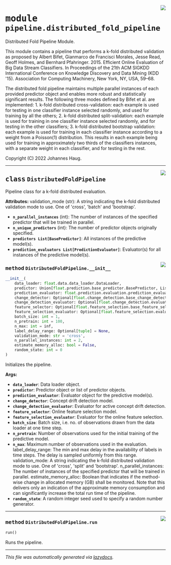 <!-- markdownlint-disable -->

<a href="https://github.com/haugjo/float/tree/main/float/pipeline/distributed_fold_pipeline.py#L0"><img align="right" style="float:right;" src="https://img.shields.io/badge/-source-cccccc?style=flat-square"></a>

# <kbd>module</kbd> `pipeline.distributed_fold_pipeline`
Distributed Fold Pipeline Module. 

This module contains a pipeline that performs a k-fold distributed validation as proposed by Albert Bifet, Gianmarco de Francisci Morales, Jesse Read, Geoff Holmes, and Bernhard Pfahringer. 2015. Efficient Online Evaluation of Big Data Stream Classifiers. In Proceedings of the 21th ACM SIGKDD International Conference on Knowledge Discovery and Data Mining (KDD '15). Association for Computing Machinery, New York, NY, USA, 59–68. 

The distributed fold pipeline maintains multiple parallel instances of each provided predictor object and enables more robust and statistically significant results. The following three modes defined by Bifet et al. are implemented: 1. k-fold distributed cross-validation: each example is used for testing in one classifier instance selected randomly, and used for training by all the others; 2. k-fold distributed split-validation: each example is used for training in one classifier instance selected randomly, and for testing in the other classifiers; 3. k-fold distributed bootstrap validation: each example is used for training in each classifier instance according to a weight from a Poisson(1) distribution. This results in each example being used for training in approximately two thirds of the classifiers instances,  with a separate weight in each classifier, and for testing in the rest. 

Copyright (C) 2022 Johannes Haug. 



---

<a href="https://github.com/haugjo/float/tree/main/float/pipeline/distributed_fold_pipeline.py#L39"><img align="right" style="float:right;" src="https://img.shields.io/badge/-source-cccccc?style=flat-square"></a>

## <kbd>class</kbd> `DistributedFoldPipeline`
Pipeline class for a k-fold distributed evaluation. 



**Attributes:**
  validation_mode (str):  A string indicating the k-fold distributed validation mode to use. One of 'cross', 'batch' and 'bootstrap'. 
 - <b>`n_parallel_instances`</b> (int):  The number of instances of the specified predictor that will be trained in parallel. 
 - <b>`n_unique_predictors`</b> (int):  The number of predictor objects originally specified. 
 - <b>`predictors List[BasePredictor]`</b>:  All instances of the predictive model(s). 
 - <b>`prediction_evaluators List[PredictionEvaluator]`</b>:  Evaluator(s) for all instances of the predictive model(s). 

<a href="https://github.com/haugjo/float/tree/main/float/pipeline/distributed_fold_pipeline.py#L50"><img align="right" style="float:right;" src="https://img.shields.io/badge/-source-cccccc?style=flat-square"></a>

### <kbd>method</kbd> `DistributedFoldPipeline.__init__`

```python
__init__(
    data_loader: float.data.data_loader.DataLoader,
    predictor: Union[float.prediction.base_predictor.BasePredictor, List[float.prediction.base_predictor.BasePredictor]],
    prediction_evaluator: float.prediction.evaluation.prediction_evaluator.PredictionEvaluator,
    change_detector: Optional[float.change_detection.base_change_detector.BaseChangeDetector] = None,
    change_detection_evaluator: Optional[float.change_detection.evaluation.change_detection_evaluator.ChangeDetectionEvaluator] = None,
    feature_selector: Optional[float.feature_selection.base_feature_selector.BaseFeatureSelector] = None,
    feature_selection_evaluator: Optional[float.feature_selection.evaluation.feature_selection_evaluator.FeatureSelectionEvaluator] = None,
    batch_size: int = 1,
    n_pretrain: int = 100,
    n_max: int = inf,
    label_delay_range: Optional[tuple] = None,
    validation_mode: str = 'cross',
    n_parallel_instances: int = 2,
    estimate_memory_alloc: bool = False,
    random_state: int = 0
)
```

Initializes the pipeline. 



**Args:**
 
 - <b>`data_loader`</b>:  Data loader object. 
 - <b>`predictor`</b>:  Predictor object or list of predictor objects. 
 - <b>`prediction_evaluator`</b>:  Evaluator object for the predictive model(s). 
 - <b>`change_detector`</b>:  Concept drift detection model. 
 - <b>`change_detection_evaluator`</b>:  Evaluator for active concept drift detection. 
 - <b>`feature_selector`</b>:  Online feature selection model. 
 - <b>`feature_selection_evaluator`</b>:  Evaluator for the online feature selection. 
 - <b>`batch_size`</b>:  Batch size, i.e. no. of observations drawn from the data loader at one time step. 
 - <b>`n_pretrain`</b>:  Number of observations used for the initial training of the predictive model. 
 - <b>`n_max`</b>:  Maximum number of observations used in the evaluation. label_delay_range:  The min and max delay in the availability of labels in time steps. The delay is sampled uniformly from  this range. validation_mode:  A string indicating the k-fold distributed validation mode to use. One of 'cross', 'split' and  'bootstrap'. n_parallel_instances:  The number of instances of the specified predictor that will be trained in parallel. estimate_memory_alloc:  Boolean that indicates if the method-wise change in allocated memory (GB) shall be monitored.  Note that this delivers only an indication of the approximate memory consumption and can significantly  increase the total run time of the pipeline. 
 - <b>`random_state`</b>:  A random integer seed used to specify a random number generator. 




---

<a href="https://github.com/haugjo/float/tree/main/float/pipeline/distributed_fold_pipeline.py#L121"><img align="right" style="float:right;" src="https://img.shields.io/badge/-source-cccccc?style=flat-square"></a>

### <kbd>method</kbd> `DistributedFoldPipeline.run`

```python
run()
```

Runs the pipeline. 




---

_This file was automatically generated via [lazydocs](https://github.com/ml-tooling/lazydocs)._
